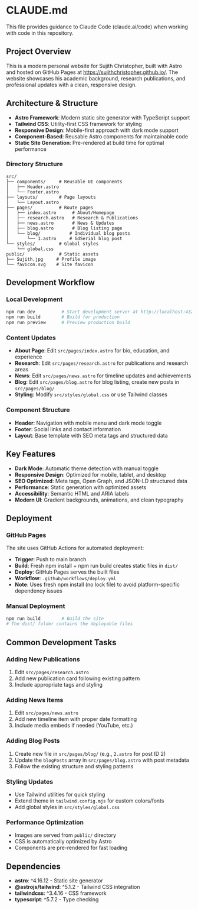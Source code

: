 # CLAUDE.md

This file provides guidance to Claude Code (claude.ai/code) when working with code in this repository.

## Project Overview

This is a modern personal website for Sujith Christopher, built with Astro and hosted on GitHub Pages at https://sujithchristopher.github.io/. The website showcases his academic background, research publications, and professional updates with a clean, responsive design.

## Architecture & Structure

- **Astro Framework**: Modern static site generator with TypeScript support
- **Tailwind CSS**: Utility-first CSS framework for styling
- **Responsive Design**: Mobile-first approach with dark mode support
- **Component-Based**: Reusable Astro components for maintainable code
- **Static Site Generation**: Pre-rendered at build time for optimal performance

### Directory Structure
```
src/
├── components/     # Reusable UI components
│   ├── Header.astro
│   └── Footer.astro
├── layouts/        # Page layouts
│   └── Layout.astro
├── pages/          # Route pages
│   ├── index.astro      # About/Homepage
│   ├── research.astro   # Research & Publications
│   ├── news.astro       # News & Updates
│   ├── blog.astro       # Blog listing page
│   └── blog/           # Individual blog posts
│       └── 1.astro     # GdSerial blog post
└── styles/         # Global styles
    └── global.css
public/             # Static assets
├── Sujith.jpg     # Profile image
└── favicon.svg    # Site favicon
```

## Development Workflow

### Local Development
```bash
npm run dev          # Start development server at http://localhost:4321
npm run build        # Build for production
npm run preview      # Preview production build
```

### Content Updates
- **About Page**: Edit `src/pages/index.astro` for bio, education, and experience
- **Research**: Edit `src/pages/research.astro` for publications and research areas
- **News**: Edit `src/pages/news.astro` for timeline updates and achievements
- **Blog**: Edit `src/pages/blog.astro` for blog listing, create new posts in `src/pages/blog/`
- **Styling**: Modify `src/styles/global.css` or use Tailwind classes

### Component Structure
- **Header**: Navigation with mobile menu and dark mode toggle
- **Footer**: Social links and contact information
- **Layout**: Base template with SEO meta tags and structured data

## Key Features

- **Dark Mode**: Automatic theme detection with manual toggle
- **Responsive Design**: Optimized for mobile, tablet, and desktop
- **SEO Optimized**: Meta tags, Open Graph, and JSON-LD structured data
- **Performance**: Static generation with optimized assets
- **Accessibility**: Semantic HTML and ARIA labels
- **Modern UI**: Gradient backgrounds, animations, and clean typography

## Deployment

### GitHub Pages
The site uses GitHub Actions for automated deployment:
- **Trigger**: Push to main branch
- **Build**: Fresh npm install + npm run build creates static files in `dist/`
- **Deploy**: GitHub Pages serves the built files
- **Workflow**: `.github/workflows/deploy.yml`
- **Note**: Uses fresh npm install (no lock file) to avoid platform-specific dependency issues

### Manual Deployment
```bash
npm run build        # Build the site
# The dist/ folder contains the deployable files
```

## Common Development Tasks

### Adding New Publications
1. Edit `src/pages/research.astro`
2. Add new publication card following existing pattern
3. Include appropriate tags and styling

### Adding News Items
1. Edit `src/pages/news.astro`
2. Add new timeline item with proper date formatting
3. Include media embeds if needed (YouTube, etc.)

### Adding Blog Posts
1. Create new file in `src/pages/blog/` (e.g., `2.astro` for post ID 2)
2. Update the `blogPosts` array in `src/pages/blog.astro` with post metadata
3. Follow the existing structure and styling patterns

### Styling Updates
- Use Tailwind utilities for quick styling
- Extend theme in `tailwind.config.mjs` for custom colors/fonts
- Add global styles in `src/styles/global.css`

### Performance Optimization
- Images are served from `public/` directory
- CSS is automatically optimized by Astro
- Components are pre-rendered for fast loading

## Dependencies

- **astro**: ^4.16.12 - Static site generator
- **@astrojs/tailwind**: ^5.1.2 - Tailwind CSS integration
- **tailwindcss**: ^3.4.16 - CSS framework
- **typescript**: ^5.7.2 - Type checking